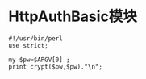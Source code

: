 # HttpAuthBasic模块

```
#!/usr/bin/perl
use strict;

my $pw=$ARGV[0] ;
print crypt($pw,$pw)."\n";
```